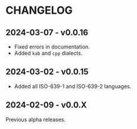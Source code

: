 # CHANGELOG

## 2024-03-07 - v0.0.16

- Fixed errors in documentation.
- Added `kab` and `cpp` dialects.

## 2024-03-02 - v0.0.15

- Added all ISO-639-1 and ISO-639-2 languages.

## 2024-02-09 - v0.0.X

Previous alpha releases.
